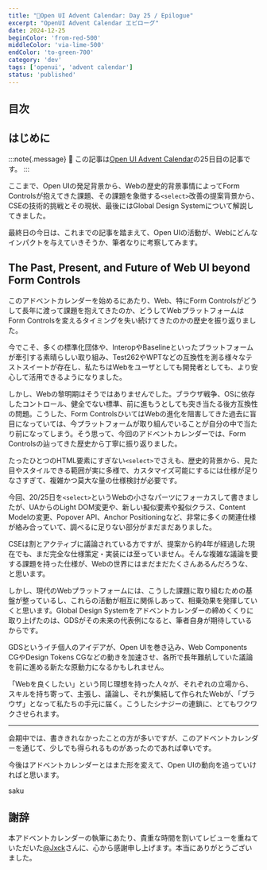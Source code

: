 ```yaml
---
title: "🎄Open UI Advent Calendar: Day 25 / Epilogue"
excerpt: "OpenUI Advent Calendar エピローグ"
date: 2024-12-25
beginColor: 'from-red-500'
middleColor: 'via-lime-500'
endColor: 'to-green-700'
category: 'dev'
tags: ['openui', 'advent calendar']
status: 'published'
---
```

## 目次

## はじめに

:::note{.message}
🎄 この記事は[Open UI Advent Calendar](https://adventar.org/calendars/10293)の25日目の記事です。
:::

ここまで、Open UIの発足背景から、Webの歴史的背景事情によってForm Controlsが抱えてきた課題、その課題を象徴する`<select>`改善の提案背景から、CSEの技術的挑戦とその現状、最後にはGlobal Design Systemについて解説してきました。

最終日の今日は、これまでの記事を踏まえて、Open UIの活動が、Webにどんなインパクトを与えていきそうか、筆者なりに考察してみます。

## The Past, Present, and Future of Web UI beyond Form Controls

このアドベントカレンダーを始めるにあたり、Web、特にForm Controlsがどうして長年に渡って課題を抱えてきたのか、どうしてWebプラットフォームはForm Controlsを変えるタイミングを失い続けてきたのかの歴史を振り返りました。

今でこそ、多くの標準化団体や、InteropやBaselineといったプラットフォームが牽引する素晴らしい取り組み、Test262やWPTなどの互換性を測る様々なテストスイートが存在し、私たちはWebをユーザとしても開発者としても、より安心して活用できるようになりました。

しかし、Webの黎明期はそうではありませんでした。ブラウザ戦争、OSに依存したコントロール、健全でない標準、前に進もうとしても突き当たる後方互換性の問題。こうした、Form ControlsひいてはWebの進化を阻害してきた過去に盲目になっていては、今プラットフォームが取り組んでいることが自分の中で当たり前になってしまう。そう思って、今回のアドベントカレンダーでは、Form Controlsの辿ってきた歴史から丁寧に振り返りました。

たったひとつのHTML要素にすぎない`<select>`でさえも、歴史的背景から、見た目やスタイルできる範囲が実に多様で、カスタマイズ可能にするには仕様が足りなさすぎて、複雑かつ莫大な量の仕様検討が必要です。

今回、20/25日を`<select>`というWebの小さなパーツにフォーカスして書きましたが、UAからのLight DOM変更や、新しい擬似要素や擬似クラス、Content Modelの変更、Popover API、Anchor Positioningなど、非常に多くの関連仕様が絡み合っていて、調べるに足りない部分がまだまだありました。

CSEは割とアクティブに議論されている方ですが、提案から約4年が経過した現在でも、まだ完全な仕様策定・実装には至っていません。そんな複雑な議論を要する課題を持った仕様が、Webの世界にはまだまだたくさんあるんだろうな、と思います。

しかし、現代のWebプラットフォームには、こうした課題に取り組むための基盤が整っているし、これらの活動が相互に関係しあって、相乗効果を発揮していくと思います。Global Design Systemをアドベントカレンダーの締めくくりに取り上げたのは、GDSがその未来の代表例になると、筆者自身が期待しているからです。

GDSというイチ個人のアイデアが、Open UIを巻き込み、Web Components CGやDesign Tokens CGなどの動きを加速させ、各所で長年難航していた議論を前に進める新たな原動力になるかもしれません。

「Webを良くしたい」という同じ理想を持った人々が、それぞれの立場から、スキルを持ち寄って、主張し、議論し、それが集結して作られたWebが、「ブラウザ」となって私たちの手元に届く。こうしたシナジーの連鎖に、とてもワクワクさせられます。

***

会期中では、書ききれなかったことの方が多いですが、このアドベントカレンダーを通じて、少しでも得られるものがあったのであれば幸いです。

今後はアドベントカレンダーとはまた形を変えて、Open UIの動向を追っていければと思います。

saku

## 謝辞

本アドベントカレンダーの執筆にあたり、貴重な時間を割いてレビューを重ねていただいた[@Jxck](https://github.com/Jxck)さんに、心から感謝申し上げます。本当にありがとうございました。
